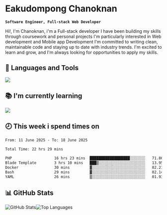 # Eakudompong Chanoknan

**`Software Engineer, Full-stack Web Developer`**

<p>Hi!, I'm Chanoknan, i'm a Full-stack developer I have been building my skills
through coursework and personal projects I'm particularly interested in Web development
and Mobile app Development I'm committed to writing clean, maintainable
code and staying up to date with industry trends. I'm excited to learn
and grow, and I'm always looking for opportunities to apply my skills.</p>

## 🔧 Languages and Tools

  <a href="https://skillicons.dev">
    <img src="https://skillicons.dev/icons?i=typescript,javascript,html,css,php,java,python,laravel,nodejs,mongodb,react,nextjs,tailwind,mysql,planetscale,postgres,firebase&perline=9" />
  </a>
  
## 📚 I'm currently learning
  <a href="https://skillicons.dev">
    <img src="https://skillicons.dev/icons?i=go,rust,kotlin,androidstudio,graphql,docker,kubernetes,gcp,aws" />
  </a>

## 🕗 This week i spend times on

<!--START_SECTION:waka-->

```txt
From: 11 June 2025 - To: 18 June 2025

Total Time: 22 hrs 29 mins

PHP                   16 hrs 23 mins  ██████████████████░░░░░░░   71.86 %
Blade Template        3 hrs 10 mins   ███▒░░░░░░░░░░░░░░░░░░░░░   13.95 %
Docker                30 mins         ▓░░░░░░░░░░░░░░░░░░░░░░░░   02.21 %
Bash                  29 mins         ▓░░░░░░░░░░░░░░░░░░░░░░░░   02.14 %
YAML                  26 mins         ▒░░░░░░░░░░░░░░░░░░░░░░░░   01.93 %
```

<!--END_SECTION:waka-->

## 📊 GitHub Stats

<p style="display: flex">
  <img alt="GitHub Stats" src="https://github-readme-stats.vercel.app/api?username=EC-9624&show_icons=true&theme=gruvbox&count_private=true"/>
  <img alt="Top Languages" src="https://github-readme-stats.vercel.app/api/top-langs/?username=EC-9624&layout=compact&theme=gruvbox" />  
</p>
